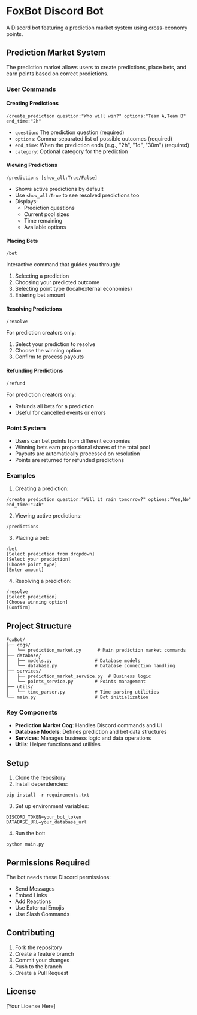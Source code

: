 # FoxBot Discord Bot

A Discord bot featuring a prediction market system using cross-economy points.

## Prediction Market System

The prediction market allows users to create predictions, place bets, and earn points based on correct predictions.

### User Commands

#### Creating Predictions
```
/create_prediction question:"Who will win?" options:"Team A,Team B" end_time:"2h"
```
- `question`: The prediction question (required)
- `options`: Comma-separated list of possible outcomes (required)
- `end_time`: When the prediction ends (e.g., "2h", "1d", "30m") (required)
- `category`: Optional category for the prediction

#### Viewing Predictions
```
/predictions [show_all:True/False]
```
- Shows active predictions by default
- Use `show_all:True` to see resolved predictions too
- Displays:
  - Prediction questions
  - Current pool sizes
  - Time remaining
  - Available options

#### Placing Bets
```
/bet
```
Interactive command that guides you through:
1. Selecting a prediction
2. Choosing your predicted outcome
3. Selecting point type (local/external economies)
4. Entering bet amount

#### Resolving Predictions
```
/resolve
```
For prediction creators only:
1. Select your prediction to resolve
2. Choose the winning option
3. Confirm to process payouts

#### Refunding Predictions
```
/refund
```
For prediction creators only:
- Refunds all bets for a prediction
- Useful for cancelled events or errors

### Point System

- Users can bet points from different economies
- Winning bets earn proportional shares of the total pool
- Payouts are automatically processed on resolution
- Points are returned for refunded predictions

### Examples

1. Creating a prediction:
```
/create_prediction question:"Will it rain tomorrow?" options:"Yes,No" end_time:"24h"
```

2. Viewing active predictions:
```
/predictions
```

3. Placing a bet:
```
/bet
[Select prediction from dropdown]
[Select your prediction]
[Choose point type]
[Enter amount]
```

4. Resolving a prediction:
```
/resolve
[Select prediction]
[Choose winning option]
[Confirm]
```

## Project Structure

```
FoxBot/
├── cogs/
│   └── prediction_market.py      # Main prediction market commands
├── database/
│   ├── models.py                # Database models
│   └── database.py              # Database connection handling
├── services/
│   ├── prediction_market_service.py  # Business logic
│   └── points_service.py        # Points management
├── utils/
│   └── time_parser.py           # Time parsing utilities
└── main.py                      # Bot initialization
```

### Key Components

- **Prediction Market Cog**: Handles Discord commands and UI
- **Database Models**: Defines prediction and bet data structures
- **Services**: Manages business logic and data operations
- **Utils**: Helper functions and utilities

## Setup

1. Clone the repository
2. Install dependencies:
```
pip install -r requirements.txt
```
3. Set up environment variables:
```
DISCORD_TOKEN=your_bot_token
DATABASE_URL=your_database_url
```
4. Run the bot:
```
python main.py
```

## Permissions Required

The bot needs these Discord permissions:
- Send Messages
- Embed Links
- Add Reactions
- Use External Emojis
- Use Slash Commands

## Contributing

1. Fork the repository
2. Create a feature branch
3. Commit your changes
4. Push to the branch
5. Create a Pull Request

## License

[Your License Here]